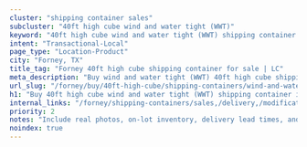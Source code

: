 ```yaml
---
cluster: "shipping container sales"
subcluster: "40ft high cube wind and water tight (WWT)"
keyword: "40ft high cube wind and water tight (WWT) shipping container for sale Forney, TX"
intent: "Transactional-Local"
page_type: "Location-Product"
city: "Forney, TX"
title_tag: "Forney 40ft high cube shipping container for sale | LC"
meta_description: "Buy wind and water tight (WWT) 40ft high cube shipping container sale with local delivery in Forney, TX. LC Container — local Since 2003. Request a fast quote today."
url_slug: "/forney/buy/40ft-high-cube/shipping-containers/wind-and-water-tight-wwt"
h1: "Buy 40ft high cube wind and water tight (WWT) shipping container in Forney"
internal_links: "/forney/shipping-containers/sales,/delivery,/modifications"
priority: 2
notes: "Include real photos, on-lot inventory, delivery lead times, and financing info."
noindex: true
---
```


<!-- TODO: Add unique city/inventory copy, images, and internal links here. -->

